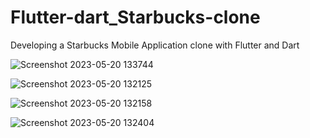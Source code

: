 # Flutter-dart_Starbucks-clone
Developing a Starbucks Mobile Application clone with Flutter and Dart

![Screenshot 2023-05-20 133744](https://github.com/Samiksha1603/Flutter-dart_Starbucks-clone/assets/73897765/870fe471-76a9-4f2d-a82b-5994926fe250)


![Screenshot 2023-05-20 132125](https://github.com/Samiksha1603/Flutter-dart_Starbucks-clone/assets/73897765/9a304631-cbc6-44ca-b33f-d0a7cb307eb2)


![Screenshot 2023-05-20 132158](https://github.com/Samiksha1603/Flutter-dart_Starbucks-clone/assets/73897765/4052ada8-24de-47d8-96fa-295383d11b00)

![Screenshot 2023-05-20 132404](https://github.com/Samiksha1603/Flutter-dart_Starbucks-clone/assets/73897765/0c611717-119c-41e0-8f08-269a18818c7a)

